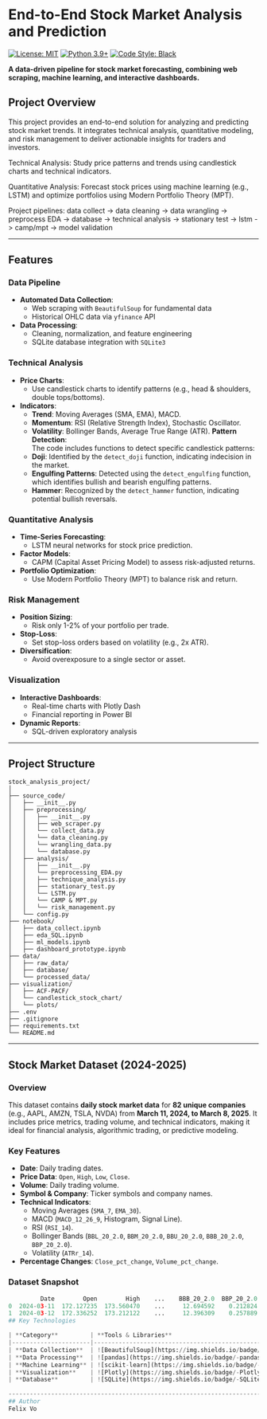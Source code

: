 # **End-to-End Stock Market Analysis and Prediction**
[![License: MIT](https://img.shields.io/badge/License-MIT-green.svg)](https://opensource.org/licenses/MIT)
[![Python 3.9+](https://img.shields.io/badge/Python-3.9%2B-blue?logo=python)](https://www.python.org/)
[![Code Style: Black](https://img.shields.io/badge/code%20style-black-000000.svg)](https://github.com/psf/black)

**A data-driven pipeline for stock market forecasting, combining web scraping, machine learning, and interactive dashboards.**
## **Project Overview**

This project provides an end-to-end solution for analyzing and predicting stock market trends. It integrates technical analysis, quantitative modeling, and risk management to deliver actionable insights for traders and investors.

Technical Analysis: Study price patterns and trends using candlestick charts and technical indicators.

Quantitative Analysis: Forecast stock prices using machine learning (e.g., LSTM) and optimize portfolios using Modern Portfolio Theory (MPT).


Project pipelines: data collect -> data cleaning -> data wrangling -> preprocess EDA -> database -> technical analysis -> stationary test -> lstm -> camp/mpt -> model validation

------------------------------------------------------------------------

## **Features**

### Data Pipeline
- **Automated Data Collection**:  
  - Web scraping with `BeautifulSoup` for fundamental data  
  - Historical OHLC data via `yfinance` API  
- **Data Processing**:  
  - Cleaning, normalization, and feature engineering  
  - SQLite database integration with `SQLite3`  

### Technical Analysis
- **Price Charts**:  
  - Use candlestick charts to identify patterns (e.g., head & shoulders, double tops/bottoms).  
- **Indicators**:  
  - **Trend**: Moving Averages (SMA, EMA), MACD.  
  - **Momentum**: RSI (Relative Strength Index), Stochastic Oscillator.  
  - **Volatility**: Bollinger Bands, Average True Range (ATR).
**Pattern Detection**:  
  The code includes functions to detect specific candlestick patterns:
  - **Doji**: Identified by the `detect_doji` function, indicating indecision in the market.
  - **Engulfing Patterns**: Detected using the `detect_engulfing` function, which identifies bullish and bearish engulfing patterns.
  - **Hammer**: Recognized by the `detect_hammer` function, indicating potential bullish reversals.

### Quantitative Analysis
- **Time-Series Forecasting**:  
  - LSTM neural networks for stock price prediction.  
- **Factor Models**:  
  - CAPM (Capital Asset Pricing Model) to assess risk-adjusted returns.  
- **Portfolio Optimization**:  
  - Use Modern Portfolio Theory (MPT) to balance risk and return.  

### Risk Management
- **Position Sizing**:  
  - Risk only 1-2% of your portfolio per trade.  
- **Stop-Loss**:  
  - Set stop-loss orders based on volatility (e.g., 2x ATR).  
- **Diversification**:  
  - Avoid overexposure to a single sector or asset.  

### Visualization
- **Interactive Dashboards**:  
  - Real-time charts with Plotly Dash  
  - Financial reporting in Power BI  
- **Dynamic Reports**:  
  - SQL-driven exploratory analysis  


------------------------------------------------------------------------

## **Project Structure**

```         
stock_analysis_project/
│
├── source_code/
│   ├── __init__.py
│   ├── preprocessing/
│   │   ├── __init__.py 
│   │   ├── web_scraper.py    
│   │   └── collect_data.py
│   │   └── data_cleaning.py
│   │   └── wrangling_data.py
│   │   └── database.py     
│   ├── analysis/
│   │   ├── __init__.py
│   │   └── preprocessing_EDA.py  
│   │   ├── technique_analysis.py   
│   │   ├── stationary_test.py
│   │   └── LSTM.py
│   │   └── CAMP & MPT.py
│   │   └── risk_management.py   
│   └── config.py           
├── notebook/
│   ├── data_collect.ipynb
│   ├── eda_SQL.ipynb
│   ├── ml_models.ipynb
│   ├── dashboard_prototype.ipynb            
├── data/
│   ├── raw_data/
│   ├── database/ 
│   └── processed_data/
├── visualization/
│   ├── ACF-PACF/             
│   └── candlestick_stock_chart/          
│   └── plots/
├── .env                  
├── .gitignore          
├── requirements.txt      
└── README.md           
```

------------------------------------------------------------------------
## Stock Market Dataset (2024-2025)

### Overview  
This dataset contains **daily stock market data** for **82 unique companies** (e.g., AAPL, AMZN, TSLA, NVDA) from **March 11, 2024, to March 8, 2025**. It includes price metrics, trading volume, and technical indicators, making it ideal for financial analysis, algorithmic trading, or predictive modeling.

### Key Features  
- **Date**: Daily trading dates.  
- **Price Data**: `Open`, `High`, `Low`, `Close`.  
- **Volume**: Daily trading volume.  
- **Symbol & Company**: Ticker symbols and company names.  
- **Technical Indicators**:  
  - Moving Averages (`SMA_7`, `EMA_30`).  
  - MACD (`MACD_12_26_9`, Histogram, Signal Line).  
  - RSI (`RSI_14`).  
  - Bollinger Bands (`BBL_20_2.0`, `BBM_20_2.0`, `BBU_20_2.0`, `BBB_20_2.0`, `BBP_20_2.0`).  
  - Volatility (`ATRr_14`).  
- **Percentage Changes**: `Close_pct_change`, `Volume_pct_change`.

### Dataset Snapshot  
```python
         Date        Open        High    ...    BBB_20_2.0  BBP_20_2.0   ATRr_14  
0  2024-03-11  172.127235  173.560470    ...     12.694592    0.212824  3.406377  
1  2024-03-12  172.336252  173.212122    ...     12.396309    0.257889  3.375260  
## Key Technologies

| **Category**         | **Tools & Libraries**                                              |
|----------------------|---------------------------------------------------------------------|
| **Data Collection**  | ![BeautifulSoup](https://img.shields.io/badge/-BeautifulSoup-ff69b4), ![yfinance](https://img.shields.io/badge/-yfinance-blue), ![requests](https://img.shields.io/badge/-requests-green) |
| **Data Processing**  | ![pandas](https://img.shields.io/badge/-pandas-150458), ![numpy](https://img.shields.io/badge/-numpy-013243), ![SQLAlchemy](https://img.shields.io/badge/-SQLAlchemy-red) |
| **Machine Learning** | ![scikit-learn](https://img.shields.io/badge/-scikit--learn-orange), ![statsmodels](https://img.shields.io/badge/-statsmodels-blue) |
| **Visualization**    | ![Plotly](https://img.shields.io/badge/-Plotly-3F4F75), ![Matplotlib](https://img.shields.io/badge/-Matplotlib-blue), ![Power BI](https://img.shields.io/badge/-Power_BI-F2C811) |
| **Database**         | ![SQLite](https://img.shields.io/badge/-SQLite-003B57)             |

------------------------------------------------------------------------
## Author
Felix Vo
